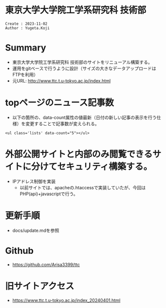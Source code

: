 東京大学大学院工学系研究科 技術部
===
```
Create : 2023-11-02
Author : Yugeta.Koji
```

# Summary
- 東京大学大学院工学系研究科 技術部のサイトをリニューアル構築する。
- 運用をgitベースで行うように設計（サイズの大きなデータアップロードはFTPを利用）
- 元URL: http://www.ttc.t.u-tokyo.ac.jp/index.html


# topページのニュース記事数
- 以下の箇所の、data-count属性の値最新（日付の新しい記事の表示を行う仕様）を変更することで記事数が変えられる。
```
<ul class='lists' data-count="5"></ul>
```

# 外部公開サイトと内部のみ閲覧できるサイトに分けてセキュリティ構築する。
- IPアドレス制御を実装
  - 以前サイトでは、apacheの.htaccessで実装していたが、今回はPHP(api)+javascriptで行う。

# 更新手順
- docs/update.mdを参照


# Github
- https://github.com/Arisa3399/ttc

# 旧サイトアクセス
- https://www.ttc.t.u-tokyo.ac.jp/index_20240401.html


